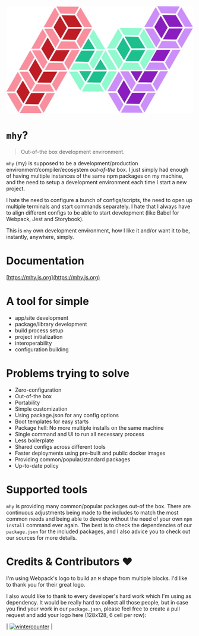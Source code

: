 ![](docs/.gitbook/assets/logo.png)

# `mhy`?

> Out-of-the box development environment.

`mhy` \(my\) is supposed to be a development/production environment/compiler/ecosystem _out-of-the_ box. I just simply had enough of having multiple instances of the same npm packages on my machine, and the need to setup a development environment each time I start a new project.

I hate the need to configure a bunch of configs/scripts, the need to open up multiple terminals and start commands separately. I hate that I always have to align different configs to be able to start development \(like Babel for Webpack, Jest and Storybook\).

This is `mhy` own development environment, how I like it and/or want it to be, instantly, anywhere, simply.

# Documentation
[https://mhy.js.org](https://mhy.js.org)

# A tool for simple

* app/site development
* package/library development
* build process setup
* project initialization
* interoperability
* configuration building

# Problems trying to solve

* Zero-configuration
* Out-of-the box
* Portability
* Simple customization
* Using package.json for any config options
* Boot templates for easy starts
* Package hell: No more multiple installs on the same machine
* Single command and UI to run all necessary process
* Less boilerplate
* Shared configs across different tools
* Faster deployments using pre-built and public docker images
* Providing common/popular/standard packages
* Up-to-date policy

# Supported tools

`mhy` is providing many common/popular packages out-of the box. There are continuous adjustments being made to the includes to match the most common needs and being able to develop without the need of your own `npm install` command ever again. The best is to check the dependencies of our `package.json` for the included packages, and I also advice you to check out our sources for more details.

# Credits & Contributors ❤

I'm using Webpack's logo to build an `M` shape from multiple blocks. I'd like to thank you for their great logo.

I also would like to thank to every developer's hard work which I'm using as dependency. It would be really hard to collect all those people, but in case you find your work in our `package.json`, please feel free to create a pull request and add your logo here (128x128, 6 cell per row):

| [![wintercounter](.gitbook/assets/contributors/logo.png)](https://github.com/wintercounter) |